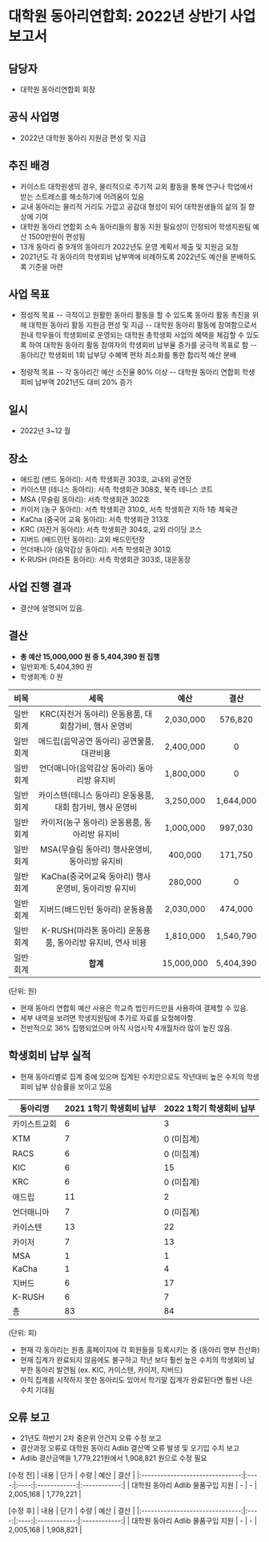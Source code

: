 대학원 동아리연합회: 2022년 상반기 사업보고서
===

## 담당자
- 대학원 동아리연합회 회장

## 공식 사업명
- 2022년 대학원 동아리 지원금 편성 및 지급

## 추진 배경
- 카이스트 대학원생의 경우, 물리적으로 주기적 교외 활동을 통해 연구나 학업에서 받는 스트레스를 해소하기에 어려움이 있음
- 교내 동아리는 물리적 거리도 가깝고 공감대 형성이 되어 대학원생들의 삶의 질 향상에 기여
- 대학원 동아리 연합회 소속 동아리들의 활동 지원 필요성이 인정되어  학생지원팀 예산 1500만원이 편성됨
- 13개 동아리 중 9개의 동아리가 2022년도 운영 계획서 제출 및 지원금 요청
- 2021년도 각 동아리의 학생회비 납부액에 비례하도록 2022년도 예산을 분배하도록 기준을 마련

##  사업 목표
- 정성적 목표
-- 극적이고 원활한 동아리 활동을 할 수 있도록 동아리 활동 촉진을 위해 대학원 동아리 활동 지원금 편성 및 지급
-- 대학원 동아리 활동에 참여함으로서 원내 학우들이 학생회비로 운영되는 대학원 총학생회 사업의 혜택을 체감할 수 있도록 하여 대학원 동아리 활동 참여자의 학생회비 납부율 증가를 궁극적 목표로 함
-- 동아리간 학생회비 1회 납부당 수혜액 편차 최소화를 통한 합리적 예산 분배

- 정량적 목표
-- 각 동아리간 예산 소진율 80% 이상
-- 대학원 동아리 연합회 학생회비 납부액 2021년도 대비 20% 증가

##  일시
- 2022년 3~12 월

##  장소
- 애드립 (밴드 동아리): 서측 학생회관 303호, 교내외 공연장
- 카이스텐 (테니스 동아리): 서측 학생회관 308호, 북측 테니스 코트
- MSA (무슬림 동아리): 서측 학생회관 302호
- 카이저 (농구 동아리): 서측 학생회관 310호,  서측 학생회관 지하 1층 체육관
- KaCha (중국어 교육 동아리): 서측 학생회관 313호
- KRC (자전거 동아리): 서측 학생회관 304호, 교외 라이딩 코스
- 지버드 (배드민턴 동아리): 교외 배드민턴장
- 언더매니아 (음악감상 동아리): 서측 학생회관 301호
- K-RUSH (마라톤 동아리): 서측 학생회관 303호, 대운동장

## 사업 진행 결과 
- 결산에 설명되어 있음.

## 결산
- **총 예산 15,000,000 원 중 5,404,390 원 집행**
 - 일반회계:  5,404,390 원
 - 학생회계:  0 원


|  **비목** |  **세목** | **예산** | **결산** |
|:----------:|:------------:|:--------:|:--------:|
|일반회계|KRC(자전거 동아리) 운동용품, 대회참가비, 행사 운영비|2,030,000	|576,820		|
|일반회계|애드립(음악공연 동아리)	공연물품, 대관비용|2,400,000	|0		|
|일반회계|언더매니아(음악감상 동아리)	동아리방 유지비|1,800,000	|0		|
|일반회계|카이스텐(테니스 동아리)	운동용품, 대회 참가비, 행사 운영비|3,250,000	|1,644,000	|
|일반회계|카이저(농구 동아리)	운동용품, 동아리방 유지비|1,000,000	|997,030		|
|일반회계|MSA(무슬림 동아리)	행사운영비, 동아리방 유지비|400,000		|171,750		|
|일반회계|KaCha(중국어교육 동아리)	행사운영비, 동아리방 유지비|280,000		|0		|
|일반회계|지버드(배드민턴 동아리)	운동용품|2,030,000	|474,000		|
|일반회계|K-RUSH(마라톤 동아리)	운동용품, 동아리방 유지비, 연사 비용|1,810,000	|1,540,790	|
|일반회계|**합계**	|15,000,000	|5,404,390	|
(단위: 원)

- 현재 동아리 연합회 예산 사용은 학교측 법인카드만을 사용하여 결제할 수 있음. 
- 세부 내역을 보려면 학생지원팀에 추가로 자료를 요청해야함. 
- 전반적으로 36% 집행되었으며 아직 사업시작 4개월차라 많이 높진 않음.

## 학생회비 납부 실적
- 현재 동아리별로 집계 중에 있으며 집계된 수치만으로도 작년대비 높은 수치의 학생회비 납부 상승률을 보이고 있음

|   동아리명  |   2021 1학기 학생회비 납부  |   2022 1학기 학생회비 납부  |   
|---|---|---|
|카이스트교회	|6	|3	 |
|KTM		|7	|0 (미집계)|
|RACS		|6	|0 (미집계)|	
|KIC		|6	|15	|
|KRC		|6	|0 (미집계)|
|애드립		|11	|2	|
|언더매니아	|7	|0 (미집계)|
|카이스텐		|13	|22	|
|카이저		|7	|13	|
|MSA		|1	|1	|
|KaCha		|1	|4	|
|지버드		|6	|17	|
|K-RUSH		|6	|7	|
|총		|83	|84	|
(단위: 회)
- 현재 각 동아리는 원총 홈페이지에 각 회원들을 등록시키는 중 (동아리 명부 전산화)
- 현재 집계가 완료되지 않음에도 불구하고 작년 보다 훨씬 높은 수치의 학생회비 납부한 동아리 발견됨
(ex. KIC, 카이스텐, 카이저, 지버드)
- 아직 집계를 시작하지 못한 동아리도 있어서 학기말 집계가 완료된다면 훨씬 나은 수치 기대됨




## 오류 보고
- 21년도 하반기 2차 중운위 안건지 오류 수정 보고
- 결산과정 오류로 대학원 동아리 Adlib 결산액 오류 발생 및 오기입 수치 보고
- Adlib 결산금액을 1,779,221원에서 1,908,821 원으로 수정 필요

[수정 전]
| 내용                            | 단가 | 수량 | 예산         | 결산         |
|:-------------------------------:|:----:|:----:|:------------:|:------------:|
| 대학원 동아리 Adlib 물품구입 지원         | -  | -  | 2,005,168  | 1,779,221  |

[수정 후]
| 내용                            | 단가 | 수량 | 예산         | 결산         |
|:-------------------------------:|:----:|:----:|:------------:|:------------:|
| 대학원 동아리 Adlib 물품구입 지원         | -  | -  | 2,005,168  | 1,908,821  |

